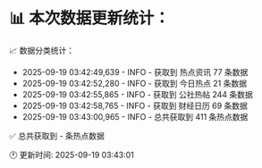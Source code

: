 📊 本次数据更新统计：
==========================

📈 数据分类统计：
- 2025-09-19 03:42:49,639 - INFO - 获取到 热点资讯 77 条数据
- 2025-09-19 03:42:52,280 - INFO - 获取到 今日热点 21 条数据
- 2025-09-19 03:42:55,865 - INFO - 获取到 公社热帖 244 条数据
- 2025-09-19 03:42:58,765 - INFO - 获取到 财经日历 69 条数据
- 2025-09-19 03:43:00,965 - INFO - 总共获取到 411 条热点数据

✅ 总共获取到 - 条热点数据

🕐 更新时间: 2025-09-19 03:43:01
